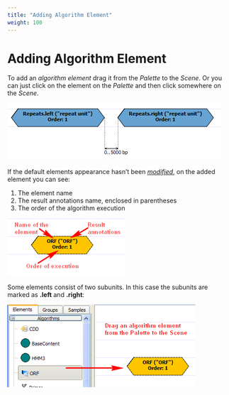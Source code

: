 ```yaml
---
title: "Adding Algorithm Element"
weight: 100
---
```



# Adding Algorithm Element

To add an _algorithm element_ drag it from the _Palette_ to the _Scene_. Or you can just click on the element on the _Palette_ and then click somewhere on the _Scene_.


![](/images/65930623/65930624.png)

If the default elements appearance hasn’t been [_modified_](changing-algorithm-element-appearance.md), on the added element you can see:

1.  The element name
2.  The result annotations name, enclosed in parentheses
3.  The order of the algorithm execution


![](/images/65930623/65930625.png)

Some elements consist of two subunits. In this case the subunits are marked as **.left** and **.right**:


![](/images/65930623/65930626.png)
